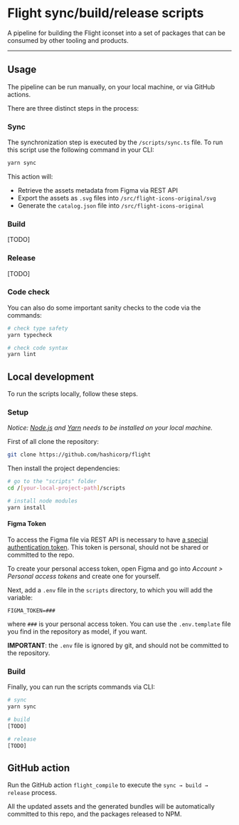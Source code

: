# Flight sync/build/release scripts

A pipeline for building the Flight iconset into a set of packages that can be consumed by other tooling and products.

---

## Usage

The pipeline can be run manually, on your local machine, or via GitHub actions. 

There are three distinct steps in the process:

### Sync

The synchronization step is executed by the `/scripts/sync.ts` file. To run this script use the following command in your CLI:

```bash
yarn sync
```

This action will:

* Retrieve the assets metadata from Figma via REST API
* Export the assets as `.svg` files into `/src/flight-icons-original/svg`
* Generate the `catalog.json` file into `/src/flight-icons-original`

### Build


[TODO]

### Release

[TODO]

### Code check
You can also do some important sanity checks to the code via the commands:

```bash
# check type safety
yarn typecheck

# check code syntax
yarn lint
```

## Local development

To run the scripts locally, follow these steps.

### Setup

*Notice: [Node.js](https://nodejs.org/en/) and [Yarn](https://yarnpkg.com/getting-started/install) needs to be installed on your local machine.*

First of all clone the repository:

```bash
git clone https://github.com/hashicorp/flight
```

Then install the project dependencies:

```bash
# go to the "scripts" folder
cd /[your-local-project-path]/scripts

# install node modules
yarn install
```

#### Figma Token

To access the Figma file via REST API is necessary to have [a special authentication token](https://www.figma.com/developers/api#access-tokens). This token is personal, should not be shared or committed to the repo.

To create your personal access token, open Figma and go into *Account > Personal access tokens* and create one for yourself. 

Next, add a `.env` file in the `scripts` directory, to which you will add the variable:

`FIGMA_TOKEN=###`

where `###` is your personal access token. You can use the `.env.template` file you find in the repository as model, if you want.

**IMPORTANT**: the `.env` file is ignored by git, and should not be committed to the repository.

### Build

Finally, you can run the scripts commands via CLI:

```bash
# sync
yarn sync

# build
[TODO]

# release
[TODO]
```

## GitHub action

Run the GitHub action `flight_compile` to execute the `sync → build → release` process. 

All the updated assets and the generated bundles will be automatically committed to this repo, and the packages released to NPM.
